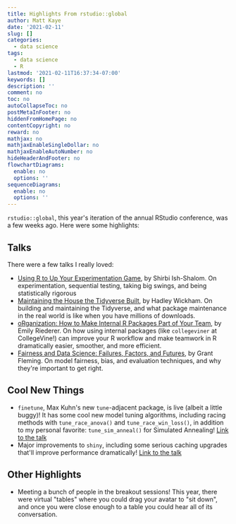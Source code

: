 ```yaml
---
title: Highlights From rstudio::global
author: Matt Kaye
date: '2021-02-11'
slug: []
categories:
  - data science
tags:
  - data science
  - R
lastmod: '2021-02-11T16:37:34-07:00'
keywords: []
description: ''
comment: no
toc: no
autoCollapseToc: no
postMetaInFooter: no
hiddenFromHomePage: no
contentCopyright: no
reward: no
mathjax: no
mathjaxEnableSingleDollar: no
mathjaxEnableAutoNumber: no
hideHeaderAndFooter: no
flowchartDiagrams:
  enable: no
  options: ''
sequenceDiagrams:
  enable: no
  options: ''
---
```


`rstudio::global`, this year's iteration of the annual RStudio conference, was a few weeks ago. Here were some highlights:

## Talks

There were a few talks I really loved:

* [Using R to Up Your Experimentation Game](https://rstudio.com/resources/rstudioglobal-2021/using-r-to-up-your-experimentation-game/), by Shirbi Ish-Shalom. On experimentation, sequential testing, taking big swings, and being statistically rigorous
* [Maintaining the House the Tidyverse Built](https://rstudio.com/resources/rstudioglobal-2021/maintaining-the-house-the-tidyverse-built/), by Hadley Wickham. On building and maintaining the Tidyverse, and what package maintenance in the real world is like when you have millions of downloads.
* [oRganization: How to Make Internal R Packages Part of Your Team](https://rstudio.com/resources/rstudioglobal-2021/organization-how-to-make-internal-r-packages-part-of-your-team/), by Emily Riederer. On how using internal packages (like `collegeviner` at CollegeVine!) can improve your R workflow and make teamwork in R dramatically easier, smoother, and more efficient.
* [Fairness and Data Science: Failures, Factors, and Futures](https://rstudio.com/resources/rstudioglobal-2021/fairness-and-data-science-failures-factors-and-futures/), by Grant Fleming. On model fairness, bias, and evaluation techniques, and why they're important to get right.


## Cool New Things

* `finetune`, Max Kuhn's new `tune`-adjacent package, is live (albeit a little buggy)! It has some cool new model tuning algorithms, including racing methods with `tune_race_anova()` and `tune_race_win_loss()`, in addition to my personal favorite: `tune_sim_anneal()` for Simulated Annealing! [Link to the talk](https://rstudio.com/resources/rstudioglobal-2021/whats-new-in-tidymodels/)
* Major improvements to `shiny`, including some serious caching upgrades that'll improve performance dramatically! [Link to the talk](https://rstudio.com/resources/rstudioglobal-2021/making-shiny-apps-faster-with-caching/)

## Other Highlights

* Meeting a bunch of people in the breakout sessions! This year, there were virtual "tables" where you could drag your avatar to "sit down", and once you were close enough to a table you could hear all of its conversation. 

